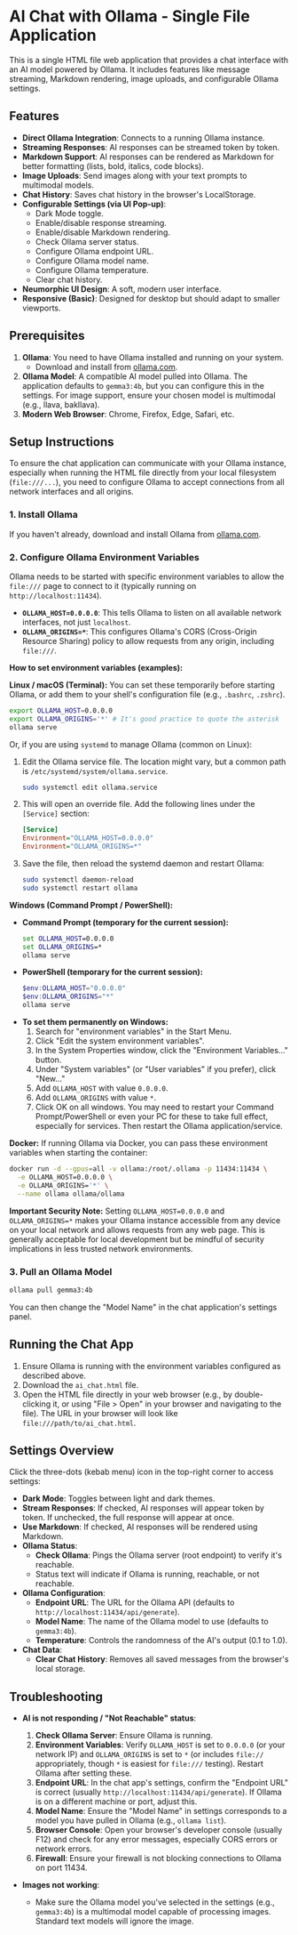 # AI Chat with Ollama - Single File Application

This is a single HTML file web application that provides a chat interface with an AI model powered by Ollama. It includes features like message streaming, Markdown rendering, image uploads, and configurable Ollama settings.

## Features

*   **Direct Ollama Integration**: Connects to a running Ollama instance.
*   **Streaming Responses**: AI responses can be streamed token by token.
*   **Markdown Support**: AI responses can be rendered as Markdown for better formatting (lists, bold, italics, code blocks).
*   **Image Uploads**: Send images along with your text prompts to multimodal models.
*   **Chat History**: Saves chat history in the browser's LocalStorage.
*   **Configurable Settings (via UI Pop-up)**:
    *   Dark Mode toggle.
    *   Enable/disable response streaming.
    *   Enable/disable Markdown rendering.
    *   Check Ollama server status.
    *   Configure Ollama endpoint URL.
    *   Configure Ollama model name.
    *   Configure Ollama temperature.
    *   Clear chat history.
*   **Neumorphic UI Design**: A soft, modern user interface.
*   **Responsive (Basic)**: Designed for desktop but should adapt to smaller viewports.

## Prerequisites

1.  **Ollama**: You need to have Ollama installed and running on your system.
    *   Download and install from [ollama.com](https://ollama.com/).
2.  **Ollama Model**: A compatible AI model pulled into Ollama. The application defaults to `gemma3:4b`, but you can configure this in the settings. For image support, ensure your chosen model is multimodal (e.g., llava, bakllava).
3.  **Modern Web Browser**: Chrome, Firefox, Edge, Safari, etc.

## Setup Instructions

To ensure the chat application can communicate with your Ollama instance, especially when running the HTML file directly from your local filesystem (`file:///...`), you need to configure Ollama to accept connections from all network interfaces and all origins.

### 1. Install Ollama

If you haven't already, download and install Ollama from [ollama.com](https://ollama.com/).

### 2. Configure Ollama Environment Variables

Ollama needs to be started with specific environment variables to allow the `file:///` page to connect to it (typically running on `http://localhost:11434`).

*   **`OLLAMA_HOST=0.0.0.0`**: This tells Ollama to listen on all available network interfaces, not just `localhost`.
*   **`OLLAMA_ORIGINS=*`**: This configures Ollama's CORS (Cross-Origin Resource Sharing) policy to allow requests from any origin, including `file:///`.

**How to set environment variables (examples):**

**Linux / macOS (Terminal):**
You can set these temporarily before starting Ollama, or add them to your shell's configuration file (e.g., `.bashrc`, `.zshrc`).

```bash
export OLLAMA_HOST=0.0.0.0
export OLLAMA_ORIGINS='*' # It's good practice to quote the asterisk
ollama serve
```
Or, if you are using `systemd` to manage Ollama (common on Linux):
1. Edit the Ollama service file. The location might vary, but a common path is `/etc/systemd/system/ollama.service`.
   ```bash
   sudo systemctl edit ollama.service
   ```
2. This will open an override file. Add the following lines under the `[Service]` section:
   ```ini
   [Service]
   Environment="OLLAMA_HOST=0.0.0.0"
   Environment="OLLAMA_ORIGINS=*"
   ```
3. Save the file, then reload the systemd daemon and restart Ollama:
   ```bash
   sudo systemctl daemon-reload
   sudo systemctl restart ollama
   ```

**Windows (Command Prompt / PowerShell):**

*   **Command Prompt (temporary for the current session):**
    ```cmd
    set OLLAMA_HOST=0.0.0.0
    set OLLAMA_ORIGINS=*
    ollama serve
    ```
*   **PowerShell (temporary for the current session):**
    ```powershell
    $env:OLLAMA_HOST="0.0.0.0"
    $env:OLLAMA_ORIGINS="*"
    ollama serve
    ```
*   **To set them permanently on Windows:**
    1.  Search for "environment variables" in the Start Menu.
    2.  Click "Edit the system environment variables".
    3.  In the System Properties window, click the "Environment Variables..." button.
    4.  Under "System variables" (or "User variables" if you prefer), click "New..."
    5.  Add `OLLAMA_HOST` with value `0.0.0.0`.
    6.  Add `OLLAMA_ORIGINS` with value `*`.
    7.  Click OK on all windows. You may need to restart your Command Prompt/PowerShell or even your PC for these to take full effect, especially for services. Then restart the Ollama application/service.

**Docker:**
If running Ollama via Docker, you can pass these environment variables when starting the container:
```bash
docker run -d --gpus=all -v ollama:/root/.ollama -p 11434:11434 \
  -e OLLAMA_HOST=0.0.0.0 \
  -e OLLAMA_ORIGINS='*' \
  --name ollama ollama/ollama
```

**Important Security Note:** Setting `OLLAMA_HOST=0.0.0.0` and `OLLAMA_ORIGINS=*` makes your Ollama instance accessible from any device on your local network and allows requests from any web page. This is generally acceptable for local development but be mindful of security implications in less trusted network environments.

### 3. Pull an Ollama Model

```bash
ollama pull gemma3:4b
```
You can then change the "Model Name" in the chat application's settings panel.

## Running the Chat App

1.  Ensure Ollama is running with the environment variables configured as described above.
2.  Download the `ai_chat.html` file.
3.  Open the HTML file directly in your web browser (e.g., by double-clicking it, or using "File > Open" in your browser and navigating to the file). The URL in your browser will look like `file:///path/to/ai_chat.html`.

## Settings Overview

Click the three-dots (kebab menu) icon in the top-right corner to access settings:

*   **Dark Mode**: Toggles between light and dark themes.
*   **Stream Responses**: If checked, AI responses will appear token by token. If unchecked, the full response will appear at once.
*   **Use Markdown**: If checked, AI responses will be rendered using Markdown.
*   **Ollama Status**:
    *   **Check Ollama**: Pings the Ollama server (root endpoint) to verify it's reachable.
    *   Status text will indicate if Ollama is running, reachable, or not reachable.
*   **Ollama Configuration**:
    *   **Endpoint URL**: The URL for the Ollama API (defaults to `http://localhost:11434/api/generate`).
    *   **Model Name**: The name of the Ollama model to use (defaults to `gemma3:4b`).
    *   **Temperature**: Controls the randomness of the AI's output (0.1 to 1.0).
*   **Chat Data**:
    *   **Clear Chat History**: Removes all saved messages from the browser's local storage.

## Troubleshooting

*   **AI is not responding / "Not Reachable" status**:
    1.  **Check Ollama Server**: Ensure Ollama is running.
    2.  **Environment Variables**: Verify `OLLAMA_HOST` is set to `0.0.0.0` (or your network IP) and `OLLAMA_ORIGINS` is set to `*` (or includes `file://` appropriately, though `*` is easiest for `file:///` testing). Restart Ollama after setting these.
    3.  **Endpoint URL**: In the chat app's settings, confirm the "Endpoint URL" is correct (usually `http://localhost:11434/api/generate`). If Ollama is on a different machine or port, adjust this.
    4.  **Model Name**: Ensure the "Model Name" in settings corresponds to a model you have pulled in Ollama (e.g., `ollama list`).
    5.  **Browser Console**: Open your browser's developer console (usually F12) and check for any error messages, especially CORS errors or network errors.
    6.  **Firewall**: Ensure your firewall is not blocking connections to Ollama on port 11434.

*   **Images not working**:
    *   Make sure the Ollama model you've selected in the settings (e.g., `gemma3:4b`) is a multimodal model capable of processing images. Standard text models will ignore the image.

